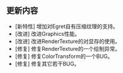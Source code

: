 ## 更新内容

* [新特性] 增加对Egret自有压缩纹理的支持。
* [改进] 改进Graphics性能。
* [改进] 改进RenderTexture的对显存的使用。
* [修复] 修复RenderTexture的一个绘制异常。
* [修复] 修复ColorTransform的一个BUG。
* [修复] 修复其它若干BUG。